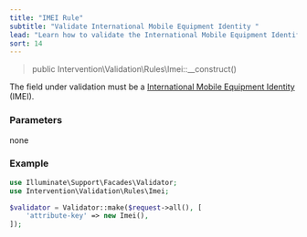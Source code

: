 ```yaml
---
title: "IMEI Rule"
subtitle: "Validate International Mobile Equipment Identity "
lead: "Learn how to validate the International Mobile Equipment Identifier format (IMEI) with the additional validation rules of Intervention Validation for your Laravel application."
sort: 14
---
```


> public Intervention\Validation\Rules\Imei::__construct()

The field under validation must be a [International Mobile Equipment Identity](https://en.wikipedia.org/wiki/International_Mobile_Equipment_Identity) (IMEI).

### Parameters

none

### Example

```php
use Illuminate\Support\Facades\Validator;
use Intervention\Validation\Rules\Imei;

$validator = Validator::make($request->all(), [
    'attribute-key' => new Imei(),
]);
```
